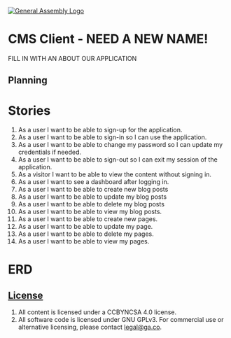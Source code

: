 [![General Assembly Logo](https://camo.githubusercontent.com/1a91b05b8f4d44b5bbfb83abac2b0996d8e26c92/687474703a2f2f692e696d6775722e636f6d2f6b6538555354712e706e67)](https://generalassemb.ly/education/web-development-immersive)

# CMS Client - NEED A NEW NAME!

FILL IN WITH AN ABOUT OUR APPLICATION

## Planning
# Stories
1. As a user I want to be able to sign-up for the application.
1. As a user I want to be able to sign-in so I can use the application.
1. As a user I want to be able to change my password so I can update my credentials if needed.
1. As a user I want to be able to sign-out so I can exit my session of the application.
1. As a visitor I want to be able to view the content without signing in.
1. As a user I want to see a dashboard after logging in.
1. As a user I want to be able to create new blog posts
1. As a user I want to be able to update my blog posts
1. As a user I want to be able to delete my blog posts
1. As a user I want to be able to view my blog posts.
1. As a user I want to be able to create new pages.
1. As a user I want to be able to update my page.
1. As a user I want to be able to delete my pages.
1. As a user I want to be able to view my pages.

# ERD




## [License](LICENSE)

1.  All content is licensed under a CC­BY­NC­SA 4.0 license.
1.  All software code is licensed under GNU GPLv3. For commercial use or
    alternative licensing, please contact legal@ga.co.
